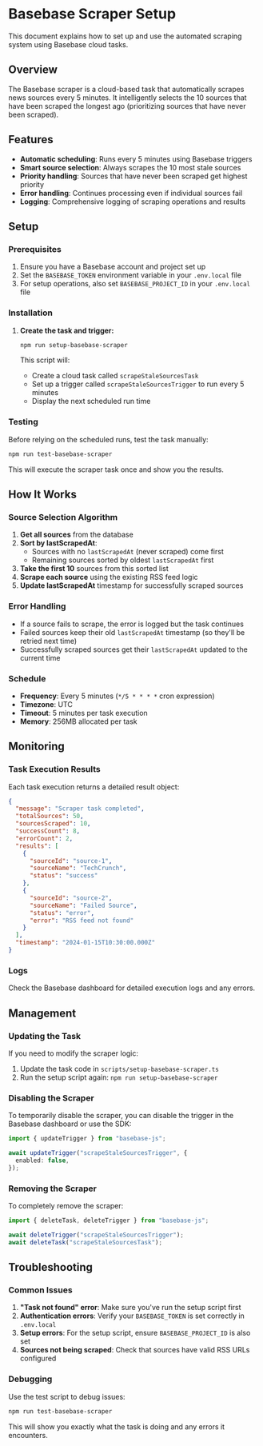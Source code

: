 # Basebase Scraper Setup

This document explains how to set up and use the automated scraping system using Basebase cloud tasks.

## Overview

The Basebase scraper is a cloud-based task that automatically scrapes news sources every 5 minutes. It intelligently selects the 10 sources that have been scraped the longest ago (prioritizing sources that have never been scraped).

## Features

- **Automatic scheduling**: Runs every 5 minutes using Basebase triggers
- **Smart source selection**: Always scrapes the 10 most stale sources
- **Priority handling**: Sources that have never been scraped get highest priority
- **Error handling**: Continues processing even if individual sources fail
- **Logging**: Comprehensive logging of scraping operations and results

## Setup

### Prerequisites

1. Ensure you have a Basebase account and project set up
2. Set the `BASEBASE_TOKEN` environment variable in your `.env.local` file
3. For setup operations, also set `BASEBASE_PROJECT_ID` in your `.env.local` file

### Installation

1. **Create the task and trigger:**

   ```bash
   npm run setup-basebase-scraper
   ```

   This script will:
   - Create a cloud task called `scrapeStaleSourcesTask`
   - Set up a trigger called `scrapeStaleSourcesTrigger` to run every 5 minutes
   - Display the next scheduled run time

### Testing

Before relying on the scheduled runs, test the task manually:

```bash
npm run test-basebase-scraper
```

This will execute the scraper task once and show you the results.

## How It Works

### Source Selection Algorithm

1. **Get all sources** from the database
2. **Sort by lastScrapedAt**:
   - Sources with no `lastScrapedAt` (never scraped) come first
   - Remaining sources sorted by oldest `lastScrapedAt` first
3. **Take the first 10** sources from this sorted list
4. **Scrape each source** using the existing RSS feed logic
5. **Update lastScrapedAt** timestamp for successfully scraped sources

### Error Handling

- If a source fails to scrape, the error is logged but the task continues
- Failed sources keep their old `lastScrapedAt` timestamp (so they'll be retried next time)
- Successfully scraped sources get their `lastScrapedAt` updated to the current time

### Schedule

- **Frequency**: Every 5 minutes (`*/5 * * * *` cron expression)
- **Timezone**: UTC
- **Timeout**: 5 minutes per task execution
- **Memory**: 256MB allocated per task

## Monitoring

### Task Execution Results

Each task execution returns a detailed result object:

```json
{
  "message": "Scraper task completed",
  "totalSources": 50,
  "sourcesScraped": 10,
  "successCount": 8,
  "errorCount": 2,
  "results": [
    {
      "sourceId": "source-1",
      "sourceName": "TechCrunch",
      "status": "success"
    },
    {
      "sourceId": "source-2",
      "sourceName": "Failed Source",
      "status": "error",
      "error": "RSS feed not found"
    }
  ],
  "timestamp": "2024-01-15T10:30:00.000Z"
}
```

### Logs

Check the Basebase dashboard for detailed execution logs and any errors.

## Management

### Updating the Task

If you need to modify the scraper logic:

1. Update the task code in `scripts/setup-basebase-scraper.ts`
2. Run the setup script again: `npm run setup-basebase-scraper`

### Disabling the Scraper

To temporarily disable the scraper, you can disable the trigger in the Basebase dashboard or use the SDK:

```typescript
import { updateTrigger } from "basebase-js";

await updateTrigger("scrapeStaleSourcesTrigger", {
  enabled: false,
});
```

### Removing the Scraper

To completely remove the scraper:

```typescript
import { deleteTask, deleteTrigger } from "basebase-js";

await deleteTrigger("scrapeStaleSourcesTrigger");
await deleteTask("scrapeStaleSourcesTask");
```

## Troubleshooting

### Common Issues

1. **"Task not found" error**: Make sure you've run the setup script first
2. **Authentication errors**: Verify your `BASEBASE_TOKEN` is set correctly in `.env.local`
3. **Setup errors**: For the setup script, ensure `BASEBASE_PROJECT_ID` is also set
4. **Sources not being scraped**: Check that sources have valid RSS URLs configured

### Debugging

Use the test script to debug issues:

```bash
npm run test-basebase-scraper
```

This will show you exactly what the task is doing and any errors it encounters.
